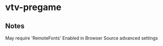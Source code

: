 vtv-pregame
===========

Notes
---
May require 'RemoteFonts' Enabled in Browser Source advanced settings
